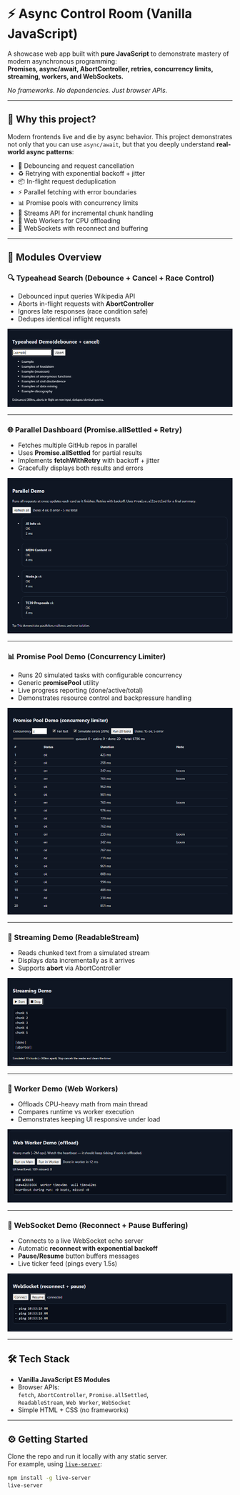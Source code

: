 # ⚡ Async Control Room (Vanilla JavaScript)

A showcase web app built with **pure JavaScript** to demonstrate mastery of modern asynchronous programming:  
**Promises, async/await, AbortController, retries, concurrency limits, streaming, workers, and WebSockets.**

_No frameworks. No dependencies. Just browser APIs._

---

## 🌟 Why this project?

Modern frontends live and die by async behavior. This project demonstrates not only that you can use `async/await`, but that you deeply understand **real-world async patterns**:

- 🔁 Debouncing and request cancellation
- ♻️ Retrying with exponential backoff + jitter
- 📦 In-flight request deduplication
- ⚡ Parallel fetching with error boundaries
- 📊 Promise pools with concurrency limits
- 🌊 Streams API for incremental chunk handling
- 🧵 Web Workers for CPU offloading
- 📡 WebSockets with reconnect and buffering

---

## 🚀 Modules Overview

### 🔍 Typeahead Search (Debounce + Cancel + Race Control)

- Debounced input queries Wikipedia API
- Aborts in-flight requests with **AbortController**
- Ignores late responses (race condition safe)
- Dedupes identical inflight requests

![Typeahead Demo](./assets/typeahead.png)

---

### 🌐 Parallel Dashboard (Promise.allSettled + Retry)

- Fetches multiple GitHub repos in parallel
- Uses **Promise.allSettled** for partial results
- Implements **fetchWithRetry** with backoff + jitter
- Gracefully displays both results and errors

![Parallel Demo](./assets/parallel.png)

---

### 📊 Promise Pool Demo (Concurrency Limiter)

- Runs 20 simulated tasks with configurable concurrency
- Generic **promisePool** utility
- Live progress reporting (done/active/total)
- Demonstrates resource control and backpressure handling

![Promise Pool Demo](./assets/promise-pool.png)

---

### 🌊 Streaming Demo (ReadableStream)

- Reads chunked text from a simulated stream
- Displays data incrementally as it arrives
- Supports **abort** via AbortController

![Streaming Demo](./assets/streaming.png)

---

### 🧵 Worker Demo (Web Workers)

- Offloads CPU-heavy math from main thread
- Compares runtime vs worker execution
- Demonstrates keeping UI responsive under load

![Web Worker Demo](./assets/web-worker.png)

---

### 🔄 WebSocket Demo (Reconnect + Pause Buffering)

- Connects to a live WebSocket echo server
- Automatic **reconnect with exponential backoff**
- **Pause/Resume** button buffers messages
- Live ticker feed (pings every 1.5s)

![WebSocket Demo](./assets/web-socket.png)

---

## 🛠️ Tech Stack

- **Vanilla JavaScript ES Modules**
- Browser APIs:  
  `fetch`, `AbortController`, `Promise.allSettled`,  
  `ReadableStream`, `Web Worker`, `WebSocket`
- Simple HTML + CSS (no frameworks)

---

## ⚙️ Getting Started

Clone the repo and run it locally with any static server.  
For example, using [`live-server`](https://www.npmjs.com/package/live-server):

```bash
npm install -g live-server
live-server
```
